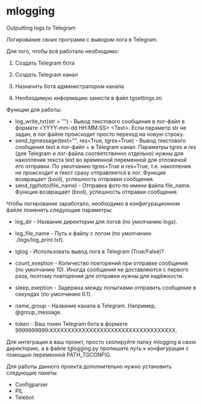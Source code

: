 # mlogging
Outputting logs to Telegram



Логирование своих программ с выводом лога в Telegram.

Для того, чтобы всё работало необходимо:

1. Создать Telegram бота

2. Создать Telegram канал

3. Назначить бота администратором канала

4. Необходимую информацию занести в файл tgsettings.ini 

   

Функции для работы:

- log_write_txt(str = "") - Вывод текстового сообщения в лог-файл в формате \<YYYY-mm-dd HH:MM:SS\> \<Text\>. Если параметр str не задан, в лог файле происходит просто переход на новую строку.
- send_tgmessage(text="", res=True, tgres=True) - Вывод текстового сообщения text в лог-файл + в Telegram канал. Параметры tgres и res (для Telegram и лог-файла соответственно отдельно) нужны для накопления текста text во временной переменной для отложеной его отправки. По умолчанию tgres=True и res=True, т.е. накопления не происходит и текст сразу отправляется в лог. Функция возвращает (bool), успешность отправки сообщения.
- send_tgphoto(file_name) - Отправка фото по имени файла file_name. Функция возвращает (bool), успешность отправки сообщения.



Чтобы логирование заработало, необходимо в конфигурационном файле поменять следующие параметры:

- log_dir - Название директории для логов (по умолчанию logs).

- log_file_name - Путь к файлу с логом (по умолчанию ./logs/log_print.txt).

- tglog - Использовать вывод лога в Telegram (True/False)?

- count_exeption - Количество повторений при отправке сообщения (по умолчанию 10). Иногда сообщения не доставляются с первого раза, поэтому повторения для отправки нужны для надёжности.

- sleep_exeption - Задержка между попытками отправить сообщение в секундах (по умолчанию 0.1).

- name_group - Название канала в Telegram. Например, @group_message.

- token - Ваш токен Telegram бота в формате 9999999999:XXXXXXXXXXXXXXXXXXXXXXXXXXXXXXXXXXX.

  

Для интеграции в ваш проект, просто скопируйте папку mlogging в свою директорию, а в файле tglogging.py пропишите путь к конфигурации с помощью переменной PATH_TGCONFIG.



Для работы данного проекта дополнительно нужно установить следующие пакеты:

- Configparser
- PIL
- Telebot


